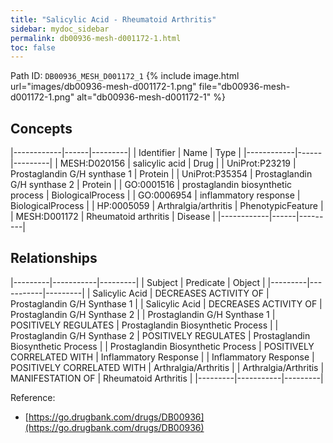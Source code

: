 ```yaml
---
title: "Salicylic Acid - Rheumatoid Arthritis"
sidebar: mydoc_sidebar
permalink: db00936-mesh-d001172-1.html
toc: false 
---
```



Path ID: `DB00936_MESH_D001172_1`
{% include image.html url="images/db00936-mesh-d001172-1.png" file="db00936-mesh-d001172-1.png" alt="db00936-mesh-d001172-1" %}

## Concepts

|------------|------|---------|
| Identifier | Name | Type    |
|------------|------|---------|
| MESH:D020156 | salicylic acid | Drug |
| UniProt:P23219 | Prostaglandin G/H synthase 1 | Protein |
| UniProt:P35354 | Prostaglandin G/H synthase 2 | Protein |
| GO:0001516 | prostaglandin biosynthetic process | BiologicalProcess |
| GO:0006954 | inflammatory response | BiologicalProcess |
| HP:0005059 | Arthralgia/arthritis | PhenotypicFeature |
| MESH:D001172 | Rheumatoid arthritis | Disease |
|------------|------|---------|

## Relationships

|---------|-----------|---------|
| Subject | Predicate | Object  |
|---------|-----------|---------|
| Salicylic Acid | DECREASES ACTIVITY OF | Prostaglandin G/H Synthase 1 |
| Salicylic Acid | DECREASES ACTIVITY OF | Prostaglandin G/H Synthase 2 |
| Prostaglandin G/H Synthase 1 | POSITIVELY REGULATES | Prostaglandin Biosynthetic Process |
| Prostaglandin G/H Synthase 2 | POSITIVELY REGULATES | Prostaglandin Biosynthetic Process |
| Prostaglandin Biosynthetic Process | POSITIVELY CORRELATED WITH | Inflammatory Response |
| Inflammatory Response | POSITIVELY CORRELATED WITH | Arthralgia/Arthritis |
| Arthralgia/Arthritis | MANIFESTATION OF | Rheumatoid Arthritis |
|---------|-----------|---------|

Reference: 
  - [https://go.drugbank.com/drugs/DB00936](https://go.drugbank.com/drugs/DB00936)
